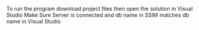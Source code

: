 To run the program download project files then open the solution in Visual Studio
Make Sure Server is connected and db name in SSIM matches db name in Visual Studio